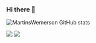 ### Hi there 👋

![MartinsWemerson GitHub stats](https://github-readme-stats.vercel.app/api?username=MartinsWemerson&show_icons=true&theme=dracula)
<br>
<div style="display: inline_block">
  <img src="https://img.shields.io/badge/HTML5-E34F26?style=for-the-badge&logo=html5&logoColor=white">
  <img src="https://img.shields.io/badge/CSS3-1572B6?style=for-the-badge&logo=css3&logoColor=white">
</div>
